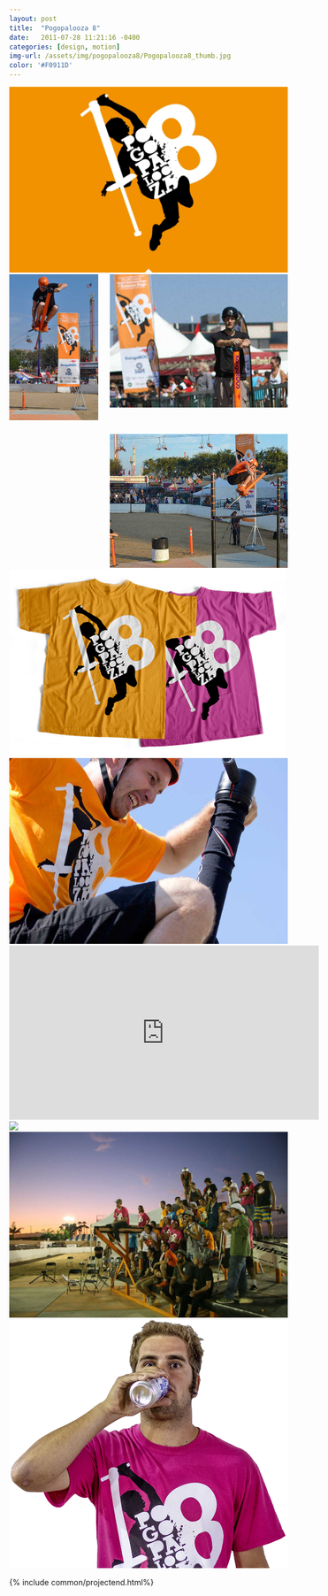 ```yaml
---
layout: post
title:  "Pogopalooza 8"
date:   2011-07-28 11:21:16 -0400
categories: [design, motion]
img-url: /assets/img/pogopalooza8/Pogopalooza8_thumb.jpg
color: '#F0911D'
---
```


<img src="/assets/img/pogopalooza8/Pogopalooza8_logo.jpg" class="medium center">

<div class="container wider border">
  <div class="columns">
    <div class="column">
      <img src="/assets/img/pogopalooza8/Pogopalooza8_photo1.jpg">
    </div>
    <div class="column">
    <img src="/assets/img/pogopalooza8/Pogopalooza8_photo2.jpg" style="margin-bottom:45px;">
    <img src="/assets/img/pogopalooza8/Pogopalooza8_photo3.jpg">
    </div>
  </div>
</div>


<img src="/assets/img/pogopalooza8/Pogopalooza8_shirts.png" style="max-width:500px;" class="center medium">

<img src="/assets/img/pogopalooza8/Pogopalooza8_chadd.jpg" class="center medium border">

<div class="project_embed">
<iframe width="560" height="315" src="https://www.youtube.com/embed/3L6a_DiOEhE" frameborder="0" allow="accelerometer; autoplay; encrypted-media; gyroscope; picture-in-picture" allowfullscreen></iframe>
</div>

<img src="/assets/img/pogopalooza8/Pogopalooza8_backflips.gif" class="center small">

<img src="/assets/img/pogopalooza8/Pogopalooza8_group.jpg" class="center medium border">

<img src="/assets/img/pogopalooza8/Pogopalooza8_ryan.png" class="medium center">

{% include common/projectend.html%}
